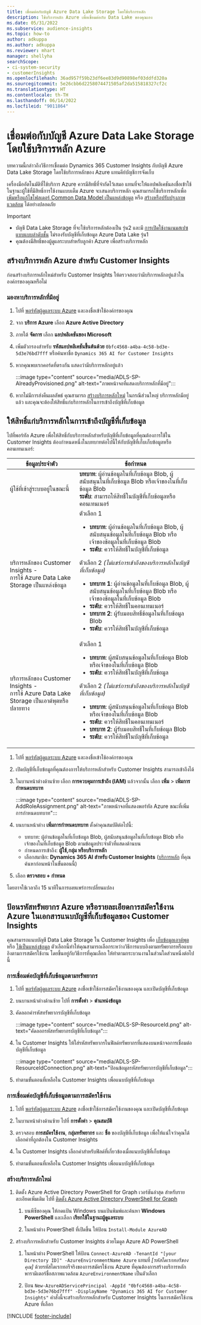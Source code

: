 ```yaml
---
title: เชื่อมต่อกับบัญชี Azure Data Lake Storage โดยใช้บริการหลัก
description: ใช้บริการหลัก Azure เพื่อเชื่อมต่อกับ Data Lake ของคุณเอง
ms.date: 05/31/2022
ms.subservice: audience-insights
ms.topic: how-to
author: adkuppa
ms.author: adkuppa
ms.reviewer: mhart
manager: shellyha
searchScope:
- ci-system-security
- customerInsights
ms.openlocfilehash: 36ad957f59b23df6ee83d9d90898ef03ddfd320a
ms.sourcegitcommit: 5e26cbb6d2258074471505af2da515818327cf2c
ms.translationtype: HT
ms.contentlocale: th-TH
ms.lasthandoff: 06/14/2022
ms.locfileid: "9011864"
---
```

# <a name="connect-to-an-azure-data-lake-storage-account-by-using-an-azure-service-principal"></a>เชื่อมต่อกับบัญชี Azure Data Lake Storage โดยใช้บริการหลัก Azure

บทความนี้กล่าวถึงวิธีการเชื่อมต่อ Dynamics 365 Customer Insights กับบัญชี Azure Data Lake Storage โดยใช้บริการหลักของ Azure แทนคีย์บัญชีการจัดเก็บ

เครื่องมืออัตโนมัติที่ใช้บริการ Azure ควรมีสิทธิ์ที่จำกัดไว้เสมอ แทนที่จะให้แอปพลิเคชันลงชื่อเข้าใช้ในฐานะผู้ใช้ที่มีสิทธิ์การใช้งานแบบเต็ม Azure จะเสนอบริการหลัก คุณสามารถใช้บริการหลักเพื่อ [เพิ่มหรือแก้ไขโฟลเดอร์ Common Data Model เป็นแหล่งข้อมูล](connect-common-data-model.md) หรือ [สร้างหรือปรับปรุงภาพแวดล้อม](create-environment.md) ได้อย่างปลอดภัย

> [!IMPORTANT]
>
> - บัญชี Data Lake Storage ที่จะใช้บริการหลักต้องเป็น รุ่น2 และมี [การเปิดใช้งานเนมสเปซแบบแบบลำดับชั้น](/azure/storage/blobs/data-lake-storage-namespace) ไม่รองรับบัญชีที่เก็บข้อมูล Azure Data Lake รุ่น1
> - คุณต้องมีสิทธิ์ของผู้ดูแลระบบสำหรับลูกค้า Azure เพื่อสร้างบริการหลัก

## <a name="create-an-azure-service-principal-for-customer-insights"></a>สร้างบริการหลัก Azure สำหรับ Customer Insights

ก่อนสร้างบริการหลักใหม่สำหรับ Customer Insights ให้ตรวจสอบว่ามีบริการหลักอยู่แล้วในองค์กรของคุณหรือไม่

### <a name="look-for-an-existing-service-principal"></a>มองหาบริการหลักที่มีอยู่

1. ไปที่ [พอร์ทัลผู้ดูแลระบบ Azure](https://portal.azure.com) และลงชื่อเข้าใช้องค์กรของคุณ

2. จาก **บริการ Azure** เลือก **Azure Active Directory**

3. ภายใต้ **จัดการ** เลือก **แอปพลิเคชันของ Microsoft**

4. เพิ่มตัวกรองสำหรับ **รหัสแอปพลิเคชันขึ้นต้นด้วย** `0bfc4568-a4ba-4c58-bd3e-5d3e76bd7fff` หรือค้นหาชื่อ `Dynamics 365 AI for Customer Insights`

5. หากคุณพบเรกคอร์ดที่ตรงกัน แสดงว่ามีบริการหลักอยู่แล้ว

   :::image type="content" source="media/ADLS-SP-AlreadyProvisioned.png" alt-text="ภาพหน้าจอที่แสดงบริการหลักที่มีอยู่":::

6. หากไม่มีการส่งคืนผลลัพธ์ คุณสามารถ [สร้างบริการหลักใหม่](#create-a-new-service-principal) ในกรณีส่วนใหญ่ บริการหลักมีอยู่แล้ว และคุณจะต้องให้สิทธิ์แก่บริการหลักในการเข้าถึงบัญชีที่เก็บข้อมูล

## <a name="grant-permissions-to-the-service-principal-to-access-the-storage-account"></a>ให้สิทธิ์แก่บริการหลักในการเข้าถึงบัญชีที่เก็บข้อมูล

ไปที่พอร์ทัล Azure เพื่อให้สิทธิ์กับบริการหลักสำหรับบัญชีที่เก็บข้อมูลที่คุณต้องการใช้ใน Customer Insights ต้องกำหนดหนึ่งในบทบาทต่อไปนี้ให้กับบัญชีที่เก็บเก็บข้อมูลหรือคอนเทนเนอร์:

|ข้อมูลประจำตัว|ข้อกำหนด|
|----------|------------|
|ผู้ใช้ที่เข้าสู่ระบบอยู่ในขณะนี้|**บทบาท**: ผู้อ่านข้อมูลในที่เก็บข้อมูล Blob, ผู้สนับสนุนในที่เก็บข้อมูล Blob หรือเจ้าของในที่เก็บข้อมูล Blob<br>**ระดับ**: สามารถให้สิทธิ์ในบัญชีที่เก็บข้อมูลหรือคอนเทนเนอร์</br>|
|บริการหลักของ Customer Insights -<br>การใช้ Azure Data Lake Storage เป็นแหล่งข้อมูล</br>|ตัวเลือก 1<ul><li>**บทบาท**: ผู้อ่านข้อมูลในที่เก็บข้อมูล Blob, ผู้สนับสนุนข้อมูลในที่เก็บข้อมูล Blob หรือเจ้าของข้อมูลในที่เก็บข้อมูล Blob</li><li>**ระดับ**: ควรให้สิทธิ์ในบัญชีที่เก็บข้อมูล</li></ul>ตัวเลือก 2 *(ไม่แชร์การเข้าถึงของบริการหลักในบัญชีที่เก็บข้อมูล)*<ul><li>**บทบาท 1**: ผู้อ่านข้อมูลในที่เก็บข้อมูล Blob, ผู้สนับสนุนข้อมูลในที่เก็บข้อมูล Blob หรือเจ้าของข้อมูลในที่เก็บข้อมูล Blob</li><li>**ระดับ**: ควรให้สิทธิ์ในคอนเทนเนอร์</li><li>**บทบาท 2**: ผู้รับมอบสิทธิ์ข้อมูลในที่เก็บข้อมูล Blob</li><li>**ระดับ**: ควรให้สิทธิ์ในบัญชีที่เก็บข้อมูล</li></ul>|
|บริการหลักของ Customer Insights - <br>การใช้ Azure Data Lake Storage เป็นเอาต์พุตหรือปลายทาง</br>|ตัวเลือก 1<ul><li>**บทบาท**: ผู้สนับสนุนข้อมูลในที่เก็บข้อมูล Blob หรือเจ้าของในที่เก็บข้อมูล Blob</li><li>**ระดับ**: ควรให้สิทธิ์ในบัญชีที่เก็บข้อมูล</li></ul>ตัวเลือก 2 *(ไม่แชร์การเข้าถึงของบริการหลักในบัญชีที่เก็บข้อมูล)*<ul><li>**บทบาท**: ผู้สนับสนุนข้อมูลในที่เก็บข้อมูล Blob หรือเจ้าของในที่เก็บข้อมูล Blob</li><li>**ระดับ**: ควรให้สิทธิ์ในคอนเทนเนอร์</li><li>**บทบาท 2**: ผู้รับมอบสิทธิ์ในที่เก็บข้อมูล Blob</li><li>**ระดับ**: ควรให้สิทธิ์ในบัญชีที่เก็บข้อมูล</li></ul>|

1. ไปที่ [พอร์ทัลผู้ดูแลระบบ Azure](https://portal.azure.com) และลงชื่อเข้าใช้องค์กรของคุณ

1. เปิดบัญชีที่เก็บข้อมูลที่คุณต้องการให้บริการหลักสำหรับ Customer Insights สามารถเข้าถึงได้

1. ในบานหน้าต่างด้านซ้าย เลือก **การควบคุมการเข้าถึง (IAM)** แล้วจากนั้น เลือก **เพิ่ม** > **เพิ่มการกำหนดบทบาท**

   :::image type="content" source="media/ADLS-SP-AddRoleAssignment.png" alt-text="ภาพหน้าจอที่แสดงพอร์ทัล Azure ขณะที่เพิ่มการกำหนดบทบาท":::

1. บนบานหน้าต่าง **เพิ่มการกำหนดบทบาท** ตั้งค่าคุณสมบัติต่อไปนี้:
   - บทบาท: ผู้อ่านข้อมูลในที่เก็บข้อมูล Blob, ผู้สนับสนุนข้อมูลในที่เก็บข้อมูล Blob หรือเจ้าของในที่เก็บข้อมูล Blob ตามข้อมูลประจำตัวที่แสดงด้านบน
   - กำหนดการเข้าถึง: **ผู้ใช้,กลุ่ม หรือบริการหลัก**
   - เลือกสมาชิก: **Dynamics 365 AI สำหรับ Customer Insights** ([บริการหลัก](#create-a-new-service-principal) ที่คุณค้นหาก่อนหน้าในขั้นตอนนี้)

1. เลือก **ตรวจสอบ + กำหนด**

โดยอาจใช้เวลาถึง 15 นาทีในการเผยแพร่การเปลี่ยนแปลง

## <a name="enter-the-azure-resource-id-or-the-azure-subscription-details-in-the-storage-account-attachment-to-customer-insights"></a>ป้อนรหัสทรัพยากร Azure หรือรายละเอียดการสมัครใช้งาน Azure ในเอกสารแนบบัญชีที่เก็บข้อมูลของ Customer Insights

คุณสามารถแนบบัญชี Data Lake Storage ใน Customer Insights เพื่อ [เก็บข้อมูลเอาต์พุต](manage-environments.md) หรือ [ใช้เป็นแหล่งข้อมูล](connect-dataverse-managed-lake.md) ตัวเลือกนี้ทำให้คุณสามารถเลือกระหว่างวิธีการแบบอิงตามทรัพยากรหรือแบบอิงตามการสมัครใช้งาน โดยขึ้นอยู่กับวิธีการที่คุณเลือก ให้ทำตามกระบวนงานในส่วนใดส่วนหนึ่งต่อไปนี้

### <a name="resource-based-storage-account-connection"></a>การเชื่อมต่อบัญชีที่เก็บข้อมูลตามทรัพยากร

1. ไปที่ [พอร์ทัลผู้ดูแลระบบ Azure](https://portal.azure.com) ลงชื่อเข้าใช้การสมัครใช้งานของคุณ และเปิดบัญชีที่เก็บข้อมูล

1. บนบานหน้าต่างด้านซ้าย ไปที่ **การตั้งค่า** > **ตำแหน่งข้อมูล**

1. คัดลอกค่ารหัสทรัพยากรบัญชีที่เก็บข้อมูล

   :::image type="content" source="media/ADLS-SP-ResourceId.png" alt-text="คัดลอกรหัสทรัพยากรบัญชีที่เก็บข้อมูล":::

1. ใน Customer Insights ให้ใส่รหัสทรัพยากรในฟิลด์ทรัพยากรที่แสดงบนหน้าจอการเชื่อมต่อบัญชีที่เก็บข้อมูล

   :::image type="content" source="media/ADLS-SP-ResourceIdConnection.png" alt-text="ป้อนข้อมูลรหัสทรัพยากรบัญชีที่เก็บข้อมูล":::   

1. ทำตามขั้นตอนที่เหลือใน Customer Insights เพื่อแนบบัญชีที่เก็บข้อมูล

### <a name="subscription-based-storage-account-connection"></a>การเชื่อมต่อบัญชีที่เก็บข้อมูลตามการสมัครใช้งาน

1. ไปที่ [พอร์ทัลผู้ดูแลระบบ Azure](https://portal.azure.com) ลงชื่อเข้าใช้การสมัครใช้งานของคุณ และเปิดบัญชีที่เก็บข้อมูล

1. ในบานหน้าต่างด้านซ้าย ไปที่ **การตั้งค่า** > **คุณสมบัติ**

1. ตรวจสอบ **การสมัครใช้งาน**, **กลุ่มทรัพยากร** และ **ชื่อ** ของบัญชีที่เก็บข้อมูล เพื่อให้แน่ใจว่าคุณได้เลือกค่าที่ถูกต้องใน Customer Insights

1. ใน Customer Insights เลือกค่าสำหรับฟิลด์ที่เกี่ยวข้องเมื่อแนบบัญชีที่เก็บข้อมูล

1. ทำตามขั้นตอนที่เหลือใน Customer Insights เพื่อแนบบัญชีที่เก็บข้อมูล

### <a name="create-a-new-service-principal"></a>สร้างบริการหลักใหม่

1. ติดตั้ง Azure Active Directory PowerShell for Graph เวอร์ชันล่าสุด สำหรับรายละเอียดเพิ่มเติม ไปที่ [ติดตั้ง Azure Active Directory PowerShell for Graph](/powershell/azure/active-directory/install-adv2)

   1. บนพีซีของคุณ ให้กดแป้น Windows บนแป้นพิมพ์และค้นหา **Windows PowerShell** และเลือก **เรียกใช้ในฐานะผู้ดูแลระบบ**

   1. ในหน้าต่าง PowerShell ที่เปิดขึ้น ให้ป้อน `Install-Module AzureAD`

2. สร้างบริการหลักสำหรับ Customer Insights ด้วยโมดูล Azure AD PowerShell

   1. ในหน้าต่าง PowerShell ให้ป้อน `Connect-AzureAD -TenantId "[your Directory ID]" -AzureEnvironmentName Azure` แทนที่ *[รหัสไดเรกทอรีของคุณ]* ด้วยรหัสไดเรกทอรีจริงของการสมัครใช้งาน Azure ที่คุณต้องการสร้างบริการหลัก พารามิเตอร์ชื่อสภาพแวดล้อม `AzureEnvironmentName` เป็นตัวเลือก
  
   1. ป้อน `New-AzureADServicePrincipal -AppId "0bfc4568-a4ba-4c58-bd3e-5d3e76bd7fff" -DisplayName "Dynamics 365 AI for Customer Insights"` คำสั่งนี้จะสร้างบริการหลักสำหรับ Customer Insights ในการสมัครใช้งาน Azure ที่เลือก

[!INCLUDE [footer-include](includes/footer-banner.md)]
